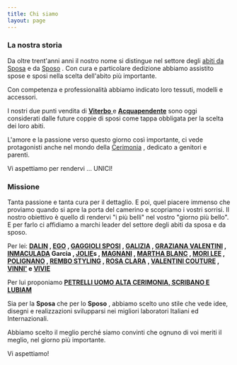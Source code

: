 ```yaml
---
title: Chi siamo
layout: page
---
```


### La nostra storia

Da oltre trent'anni anni il nostro nome si distingue nel settore degli [abiti da Sposa](/sposa "Abiti da Sposa") e da [Sposo](/sposo "Abiti da Sposo") . Con cura e particolare dedizione abbiamo assistito spose e sposi nella scelta dell'abito più importante.

Con competenza e professionalità abbiamo indicato loro tessuti, modelli e accessori.

I nostri due punti vendita di [**Viterbo** ](https://www.gaggiolisposi.it/punti-vendita-viterbo-acquapendente.html "Abiti da Sposa Viterbo") e [**Acquapendente**](https://www.gaggiolisposi.it/punti-vendita-viterbo-acquapendente.html "Abiti da Sposa Acquapendente") sono oggi considerati dalle future coppie di sposi come tappa obbligata per la scelta dei loro abiti.

L'amore e la passione verso questo giorno così importante, ci vede protagonisti anche nel mondo della [Cerimonia](/cerimonia "Abiti da Cerimonia") , dedicato a genitori e parenti.

Vi aspettiamo per rendervi ... UNICI!

### Missione

Tanta passione e tanta cura per il dettaglio. E poi, quel piacere immenso che proviamo quando si apre la porta del camerino e scopriamo i vostri sorrisi. Il nostro obiettivo è quello di rendervi "i più belli" nel vostro "giorno più bello". E per farlo ci affidiamo a marchi leader del settore degli abiti da sposa e da sposo.

Per lei: **[DALIN](/sposa "Abiti da Sposa") , [EGO](/sposa "Abiti da Sposa") , [GAGGIOLI SPOSI](/sposa "Abiti da Sposa") , [GALIZIA](/sposa "Abiti da Sposa") , [GRAZIANA VALENTINI](/sposa "Abiti da Sposa") , [INMACULADA](/sposa "Abiti da Sposa") Garcia , [JOLIE](/sposa "Abiti da Sposa")s , [MAGNANI](/sposa "Abiti da Sposa") , [MARTHA BLANC](/sposa "Abiti da Sposa") , [MORI LEE](/sposa "Abiti da Sposa") , [POLIGNANO](/sposa "Abiti da Sposa") , [REMBO STYLING](/sposa "Abiti da Sposa") , [ROSA CLARA](/sposa "Abiti da Sposa") , [VALENTINI COUTURE](/sposa "Abiti da Sposa") , [VINNI'](/sposa "Abiti da Sposa") e [VIVIE](/sposa "Abiti da Sposa")**

Per lui proponiamo [**PETRELLI UOMO ALTA CERIMONIA, SCRIBANO E LUBIAM**](/sposo "Abiti da Sposo")

Sia per la **Sposa** che per lo **Sposo** , abbiamo scelto uno stile che vede idee, disegni e realizzazioni svilupparsi nei migliori laboratori Italiani ed Internazionali.

Abbiamo scelto il meglio perché siamo convinti che ognuno di voi meriti il ​​meglio, nel giorno più importante.

Vi aspettiamo!
